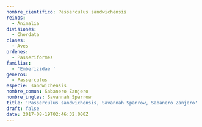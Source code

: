 ```yaml
---
nombre_cientifico: Passerculus sandwichensis
reinos:
  - Animalia
divisiones:
  - Chordata
clases:
  - Aves
ordenes:
  - Passeriformes
familias:
  - 'Emberizidae '
generos:
  - Passerculus
especie: sandwichensis
nombre_comun: Sabanero Zanjero
nombre_ingles: Savannah Sparrow
title: 'Passerculus sandwichensis, Savannah Sparrow, Sabanero Zanjero'
draft: false
date: 2017-08-19T02:46:32.000Z
---
```


